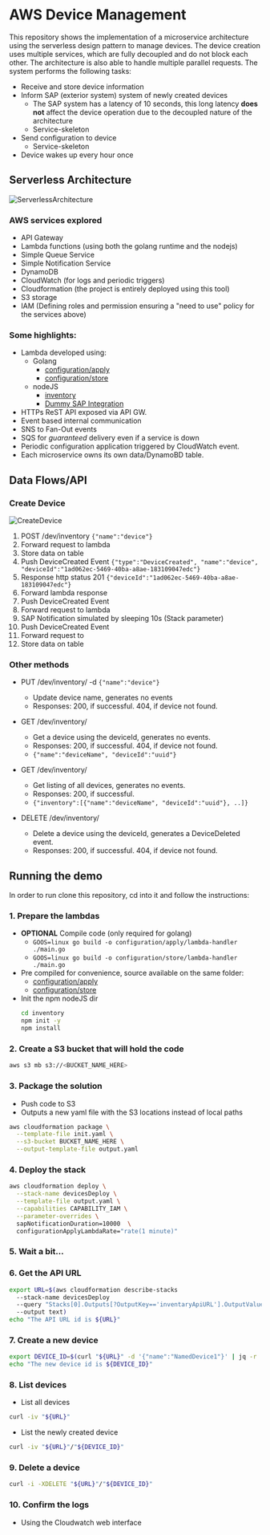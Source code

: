 # AWS Device Management

This repository shows the implementation of a microservice architecture using the serverless design pattern to manage devices. The device creation uses multiple services, which are fully decoupled and do not block each other. The architecture is also able to handle multiple parallel requests. The system performs the following tasks:
  - Receive and store device information
  - Inform SAP (exterior system) system of newly created devices
    - The SAP system has a latency of 10 seconds, this long latency **does not** affect the device operation due to the decoupled nature of the architecture
    - Service-skeleton
  - Send configuration to device 
    - Service-skeleton
  - Device wakes up every hour once

## Serverless Architecture

![ServerlessArchitecture](readme/ServerlessArchitecture1.PNG)

### AWS services explored

- API Gateway
- Lambda functions (using both the golang runtime and the nodejs)
- Simple Queue Service
- Simple Notification Service
- DynamoDB
- CloudWatch (for logs and periodic triggers)
- Cloudformation (the project is entirely deployed using this tool)
- S3 storage
- IAM (Defining roles and permission ensuring a "need to use" policy for the services above)

### Some highlights:
- Lambda developed using:
  - Golang
    - [configuration/apply](configuration/apply/main.go)
    - [configuration/store](configuration/store/main.go)
  - nodeJS
    - [inventory](inventory/index.js)
    - [Dummy SAP Integration](sap/index.js)
- HTTPs ReST API exposed via API GW.
- Event based internal communication
- SNS to Fan-Out events
- SQS for _guaranteed_ delivery even if a service is down
- Periodic configuration application triggered by CloudWatch event.
- Each microservice owns its own data/DynamoBD table.


## Data Flows/API
### Create Device

![CreateDevice](readme/CreateDevice1.PNG)

1. POST /dev/inventory `{"name":"device"}`
2. Forward request to lambda
3. Store data on table
4. Push DeviceCreated Event 
`{"type":"DeviceCreated",
"name":"device",
"deviceId":"1ad062ec-5469-40ba-a8ae-183109047edc"}`
5. Response http status 201
`{"deviceId":"1ad062ec-5469-40ba-a8ae-183109047edc"}`
6. Forward lambda response
7. Push DeviceCreated Event
8. Forward request to lambda
9. SAP Notification simulated by sleeping 10s (Stack parameter)
10. Push DeviceCreated Event
11. Forward request to
12. Store data on table

### Other methods

- PUT /dev/inventory/<deviceId> -d `{"name":"device"}`
  - Update device name, generates no events 
  - Responses: 200, if successful. 404, if device not found.

- GET /dev/inventory/<deviceId>
  - Get a device using the deviceId, generates no events.
  - Responses: 200, if successful. 404, if device not found.
  - `{"name":"deviceName", "deviceId":"uuid"}`

- GET /dev/inventory/
  - Get listing of all devices, generates no events.
  - Responses: 200, if successful.
  - `{"inventory":[{"name":"deviceName", "deviceId":"uuid"}, ..]}`

- DELETE /dev/inventory/<deviceId>
  - Delete a device using the deviceId, generates a DeviceDeleted event.
  - Responses: 200, if successful. 404, if device not found.

## Running the demo

In order to run clone this repository, cd into it and follow the instructions:

### 1. Prepare the lambdas 
  - **OPTIONAL** Compile code (only required for golang)
    - `GOOS=linux go build -o configuration/apply/lambda-handler ./main.go`
    - `GOOS=linux go build -o configuration/store/lambda-handler ./main.go`
  - Pre compiled for convenience, source available on the same folder:
    - [configuration/apply](configuration/apply/main.go)
    - [configuration/store](configuration/store/main.go)
  - Init the npm nodeJS dir
    ```bash
    cd inventory
    npm init -y 
    npm install
    ```

### 2. Create a S3 bucket that will hold the code
  ```bash 
  aws s3 mb s3://<BUCKET_NAME_HERE>
  ```
### 3. Package the solution
  - Push code to S3
  - Outputs a new yaml file with the S3 locations instead of local paths
  ```bash 
  aws cloudformation package \
    --template-file init.yaml \
    --s3-bucket BUCKET_NAME_HERE \
    --output-template-file output.yaml
  ```
### 4. Deploy the stack
  ```bash
  aws cloudformation deploy \
    --stack-name devicesDeploy \
    --template-file output.yaml \
    --capabilities CAPABILITY_IAM \
    --parameter-overrides \
    sapNotificationDuration=10000  \
    configurationApplyLambdaRate="rate(1 minute)"
  ``` 
### 5. Wait a bit…

### 6. Get the API URL
  ```bash
  export URL=$(aws cloudformation describe-stacks
    --stack-name devicesDeploy
    --query "Stacks[0].Outputs[?OutputKey=='inventaryApiURL'].OutputValue"
    --output text)
  echo "The API URL id is ${URL}"
  ```
### 7. Create a new device
  ```bash
  export DEVICE_ID=$(curl "${URL}" -d '{"name":"NamedDevice1"}' | jq -r .deviceId)` 
  echo "The new device id is ${DEVICE_ID}"
  ```
### 8. List devices
  - List all devices
  ```bash
  curl -iv "${URL}"
  ```
  - List the newly created device
  ```bash 
  curl -iv "${URL}"/"${DEVICE_ID}"
  ```

### 9. Delete a device
  ```bash 
  curl -i -XDELETE "${URL}"/"${DEVICE_ID}"
  ```

### 10. Confirm the logs
  - Using the Cloudwatch web interface
